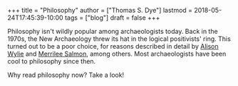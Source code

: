 +++
title = "Philosophy"
author = ["Thomas S. Dye"]
lastmod = 2018-05-24T17:45:39-10:00
tags = ["blog"]
draft = false
+++

Philosophy isn't wildly popular among archaeologists today. Back in the 1970s,
the New Archaeology threw its hat in the logical positivists' ring. This turned
out to be a poor choice, for reasons described in detail by [Alison Wylie](http://alisonwylie.net/) and
[Merrilee Salmon](http://inference-review.com/article/successful-science), among others. Most archaeologists have been cool to philosophy
since then.

Why read philosophy now?  Take a look!
